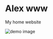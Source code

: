 # Alex www

My home website

![demo image](https://raw.githubusercontent.com/AlexFra/alex_website/master/docs/img1.png)

